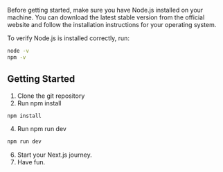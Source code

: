 Before getting started, make sure you have Node.js installed on your machine. You can download the latest stable version from the official website and follow the installation instructions for your operating system.

To verify Node.js is installed correctly, run:
```bash
node -v
npm -v
```

## Getting Started
1. Clone the git repository
2. Run npm install
```bash
npm install
```
4. Run npm run dev
```bash
npm run dev
```
6. Start your Next.js journey.
7. Have fun.

